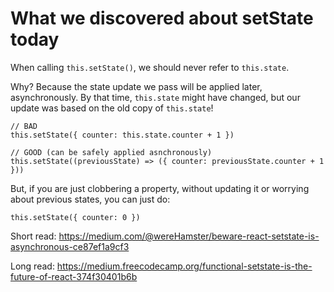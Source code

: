 # What we discovered about setState today

When calling `this.setState()`, we should never refer to `this.state`.

Why?  Because the state update we pass will be applied later, asynchronously.  By that time, `this.state` might have changed, but our update was based on the old copy of `this.state`!

    // BAD
    this.setState({ counter: this.state.counter + 1 })

    // GOOD (can be safely applied asnchronously)
    this.setState((previousState) => ({ counter: previousState.counter + 1 }))

But, if you are just clobbering a property, without updating it or worrying about previous states, you can just do:

    this.setState({ counter: 0 })

Short read: https://medium.com/@wereHamster/beware-react-setstate-is-asynchronous-ce87ef1a9cf3

Long read: https://medium.freecodecamp.org/functional-setstate-is-the-future-of-react-374f30401b6b
